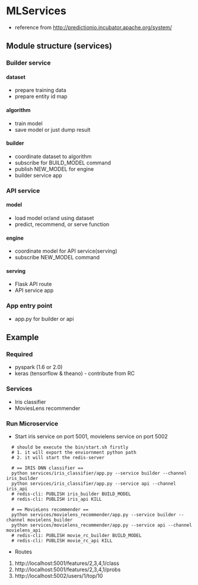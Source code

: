 # MLServices
* reference from http://predictionio.incubator.apache.org/system/

## Module structure (services)

### Builder service
#### dataset
* prepare training data
* prepare entity id map

#### algorithm
* train model
* save model or just dump result

#### builder
* coordinate dataset to algorithm
* subscribe for BUILD_MODEL command
* publish NEW_MODEL for engine
* builder service app

### API service
#### model
* load model or/and using dataset
* predict, recommend, or serve function

#### engine
* coordinate model for API service(serving)
* subscribe NEW_MODEL command

#### serving
* Flask API route
* API service app

### App entry point
* app.py for builder or api

## Example
### Required
* pyspark (1.6 or 2.0)
* keras (tensorflow & theano) - contribute from RC

### Services
* Iris classifier
* MoviesLens recommender

### Run Microservice
* Start iris service on port 5001, movielens service on port 5002
```
  # should be execute the bin/start.sh firstly
  # 1. it will export the enviornment python path
  # 2. it will start the redis-server

  # == IRIS DNN classifier ==
  python services/iris_classifier/app.py --service builder --channel iris_builder
  python services/iris_classifier/app.py --service api --channel iris_api
  # redis-cli: PUBLISH iris_builder BUILD_MODEL
  # redis-cli: PUBLISH iris_api KILL

  # == MovieLens recommender ==
  python services/movielens_recommender/app.py --service builder --channel movielens_builder
  python services/movielens_recommender/app.py --service api --channel movielens_api
  # redis-cli: PUBLISH movie_rc_builder BUILD_MODEL
  # redis-cli: PUBLISH movie_rc_api KILL
```
* Routes
1. http://localhost:5001/features/2,3,4,1/class
2. http://localhost:5001/features/2,3,4,1/probs
3. http://localhost:5002/users/1/top/10

